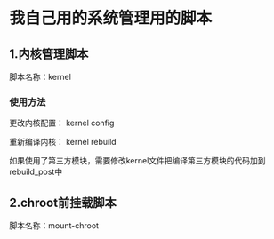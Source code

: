 我自己用的系统管理用的脚本
=========================

1.内核管理脚本
---------------

脚本名称：kernel

### 使用方法

更改内核配置： kernel config

重新编译内核： kernel rebuild

如果使用了第三方模块，需要修改kernel文件把编译第三方模块的代码加到rebuild_post中


2.chroot前挂载脚本
------------------

脚本名称：mount-chroot
